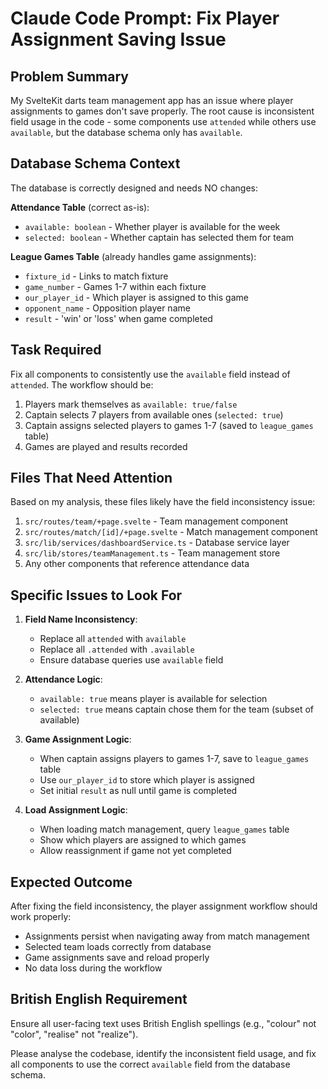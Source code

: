 # Claude Code Prompt: Fix Player Assignment Saving Issue

## Problem Summary
My SvelteKit darts team management app has an issue where player assignments to games don't save properly. The root cause is inconsistent field usage in the code - some components use `attended` while others use `available`, but the database schema only has `available`.

## Database Schema Context
The database is correctly designed and needs NO changes:

**Attendance Table** (correct as-is):
- `available: boolean` - Whether player is available for the week
- `selected: boolean` - Whether captain has selected them for team

**League Games Table** (already handles game assignments):
- `fixture_id` - Links to match fixture
- `game_number` - Games 1-7 within each fixture  
- `our_player_id` - Which player is assigned to this game
- `opponent_name` - Opposition player name
- `result` - 'win' or 'loss' when game completed

## Task Required
Fix all components to consistently use the `available` field instead of `attended`. The workflow should be:

1. Players mark themselves as `available: true/false`
2. Captain selects 7 players from available ones (`selected: true`)
3. Captain assigns selected players to games 1-7 (saved to `league_games` table)
4. Games are played and results recorded

## Files That Need Attention
Based on my analysis, these files likely have the field inconsistency issue:

1. `src/routes/team/+page.svelte` - Team management component
2. `src/routes/match/[id]/+page.svelte` - Match management component  
3. `src/lib/services/dashboardService.ts` - Database service layer
4. `src/lib/stores/teamManagement.ts` - Team management store
5. Any other components that reference attendance data

## Specific Issues to Look For

1. **Field Name Inconsistency**:
   - Replace all `attended` with `available` 
   - Replace all `.attended` with `.available`
   - Ensure database queries use `available` field

2. **Attendance Logic**:
   - `available: true` means player is available for selection
   - `selected: true` means captain chose them for the team (subset of available)

3. **Game Assignment Logic**:
   - When captain assigns players to games 1-7, save to `league_games` table
   - Use `our_player_id` to store which player is assigned
   - Set initial `result` as null until game is completed

4. **Load Assignment Logic**:  
   - When loading match management, query `league_games` table
   - Show which players are assigned to which games
   - Allow reassignment if game not yet completed

## Expected Outcome
After fixing the field inconsistency, the player assignment workflow should work properly:
- Assignments persist when navigating away from match management
- Selected team loads correctly from database  
- Game assignments save and reload properly
- No data loss during the workflow

## British English Requirement
Ensure all user-facing text uses British English spellings (e.g., "colour" not "color", "realise" not "realize").

Please analyse the codebase, identify the inconsistent field usage, and fix all components to use the correct `available` field from the database schema.